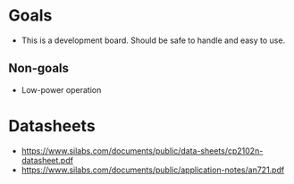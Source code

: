 # Goals

* This is a development board. Should be safe to handle and easy to
  use.

## Non-goals

* Low-power operation

# Datasheets

* https://www.silabs.com/documents/public/data-sheets/cp2102n-datasheet.pdf
* https://www.silabs.com/documents/public/application-notes/an721.pdf
